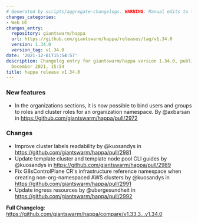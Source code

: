 ```yaml
---
# Generated by scripts/aggregate-changelogs. WARNING: Manual edits to this files will be overwritten.
changes_categories:
- Web UI
changes_entry:
  repository: giantswarm/happa
  url: https://github.com/giantswarm/happa/releases/tag/v1.34.0
  version: 1.34.0
  version_tag: v1.34.0
date: '2021-12-01T15:54:57'
description: Changelog entry for giantswarm/happa version 1.34.0, published on 01
  December 2021, 15:54
title: happa release v1.34.0
---
```


### New features

* In the organizations sections, it is now possible to bind users and groups to roles and cluster roles for an organization namespace. By @axbarsan in https://github.com/giantswarm/happa/pull/2972

### Changes

* Improve cluster labels readability by @kuosandys in https://github.com/giantswarm/happa/pull/2981
* Update template cluster and template node pool CLI guides by @kuosandys in https://github.com/giantswarm/happa/pull/2989
* Fix G8sControlPlane CR's infrastructure reference namespace when creating non-org-namespaced AWS clusters by @kuosandys in https://github.com/giantswarm/happa/pull/2991
* Update ingress resources by @ubergesundheit in https://github.com/giantswarm/happa/pull/2992

**Full Changelog**: https://github.com/giantswarm/happa/compare/v1.33.3...v1.34.0
